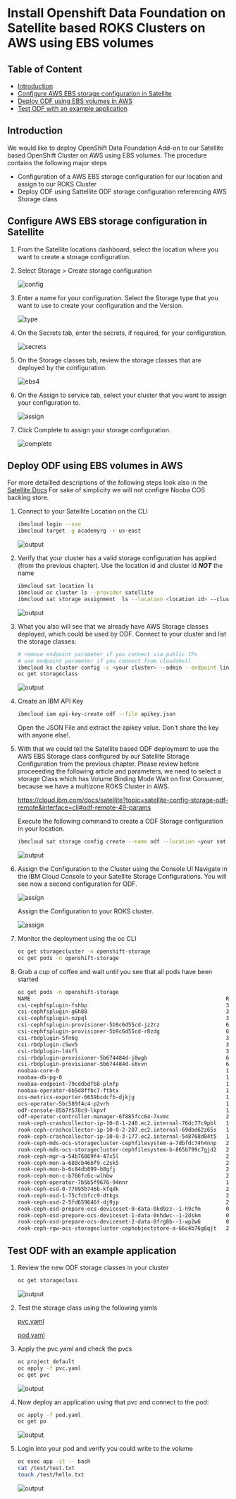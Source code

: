 # Install Openshift Data Foundation on Satellite based ROKS Clusters on AWS using EBS volumes

## Table of Content

* [Introduction](#introduction)
* [Configure AWS EBS storage configuration in Satellite](#configure-aws-ebs-storage-configuration-in-satellite)
* [Deploy ODF using EBS volumes in AWS](#deploy-odf-using-ebs-volumes-in-aws)
* [Test ODF with an example application](#test-odf-with-an-example-application)

## Introduction

We would like to deploy OpenShift Data Foundation Add-on to our Satellite based OpenShift Cluster on AWS using EBS volumes. The procedure contains the following major steps

* Configuration of a AWS EBS storage configuration for our location and assign to our ROKS Cluster
* Deploy ODF using Sattellite ODF storage configuration referencing AWS Storage class

## Configure AWS EBS storage configuration in Satellite

1. From the Satellite locations dashboard, select the location where you want to create a storage configuration.

2. Select Storage > Create storage configuration

    ![config](images/ebs1.png)

3. Enter a name for your configuration. Select the Storage type that you want to use to create your configuration and the Version.

    ![type](images/ebs2.png)  

4. On the Secrets tab, enter the secrets, if required, for your configuration.

    ![secrets](images/ebs3.png)  

5. On the Storage classes tab, review the storage classes that are deployed by the configuration.

    ![ebs4](images/ebs4.png)

6. On the Assign to service tab, select your cluster that you want to assign your configuration to.

    ![assign](images/ebs5.png)

7. Click Complete to assign your storage configuration.

    ![complete](images/ebs6.png)

## Deploy ODF using EBS volumes in AWS

For more detailled descriptions of the following steps look also in the [Satellite Docs](https://cloud.ibm.com/docs/satellite?topic=satellite-config-storage-odf-remote&interface=cli)
For sake of simplicity we will not configre Nooba COS backing store.

1. Connect to your Satellite Location on the CLI

    ```sh
    ibmcloud login --sso
    ibmcloud target -g academyrg -r us-east
    ```

    ![output](images/ibm-cloud-rg.png)

1. Verify that your cluster has a valid storage configuration has applied (from the previous chapter). Use the location id and cluster id ***NOT*** the name

    ```sh
    ibmcloud sat location ls
    ibmcloud oc cluster ls --provider satellite
    ibmcloud sat storage assignment  ls --location <location id> --cluster <cluster id>
    ```

    ![output](images/odf1.png)

1. What you also will see that we already have AWS Storage classes deployed, which could be used by ODF. Connect to your cluster and list the storage classes:

    ```sh
    # remove endpoint parameter if you connect via public IPs
    # use endpoint parameter if you connect from cloudshell
    ibmcloud ks cluster config -c <your cluster> --admin --endpoint link
    oc get storageclass
    ```

    ![output](images/odf2.png)  

1. Create an IBM API Key

    ```sh
    ibmcloud iam api-key-create odf --file apikey.json
    ```

    Open the JSON File and extract the apikey value. Don't share the key with anyone else!.

1. With that we could tell the Satellite based ODF deployment to use the AWS EBS Storage class configured by our Satellite Storage Configuration from the previous chapter. Please review before proceeeding the following article and parameters, we need to select a storage Class which has Volume Binding Mode Wait on first Consumer, because we have a multizone ROKS Cluster in AWS.

    <https://cloud.ibm.com/docs/satellite?topic=satellite-config-storage-odf-remote&interface=cli#odf-remote-49-params>

    Execute the following command to create a ODF Storage configuration in your location.

    ```sh
    ibmcloud sat storage config create --name odf --location <your sat location id> --template-name odf-remote --template-version 4.9 -p "osd-storage-class=sat-aws-block-gold-metro" -p "osd-size=100Gi" -p "num-of-osd=1" -p "iam-api-key=<Your API Key>"
    ```

    ![output](images/odf3.png)

1. Assign the Configuration to the Cluster using the Console UI
Navigate in the IBM Cloud Console to your Satellite Storage Configurations. You will see now a second configuration for ODF.

    ![assign](images/odf4.png)

    Assign the Configuration to your ROKS cluster.

    ![assign](images/odf5.png)

1. Monitor the deployment using the oc CLI

    ```sh
    oc get storagecluster -n openshift-storage
    oc get pods -n openshift-storage
    ```

1. Grab a cup of coffee and wait until you see that all pods have been started

    ```sh
    oc get pods -n openshift-storage
    NAME                                                              READY   STATUS      RESTARTS   AGE
    csi-cephfsplugin-fshbp                                            3/3     Running     0          8m3s
    csi-cephfsplugin-g6h88                                            3/3     Running     0          8m3s
    csi-cephfsplugin-nzpql                                            3/3     Running     0          8m3s
    csi-cephfsplugin-provisioner-5b9c6d55cd-jz2rz                     6/6     Running     0          8m2s
    csi-cephfsplugin-provisioner-5b9c6d55cd-r8zdg                     6/6     Running     0          8m2s
    csi-rbdplugin-5fn6g                                               3/3     Running     0          8m4s
    csi-rbdplugin-c5wv5                                               3/3     Running     0          8m4s
    csi-rbdplugin-l4sfl                                               3/3     Running     0          8m4s
    csi-rbdplugin-provisioner-5b674484d-j8wgb                         6/6     Running     0          8m4s
    csi-rbdplugin-provisioner-5b674484d-s6vvn                         6/6     Running     0          8m4s
    noobaa-core-0                                                     1/1     Running     0          2m13s
    noobaa-db-pg-0                                                    1/1     Running     0          2m13s
    noobaa-endpoint-79cddbdfb8-plnfp                                  1/1     Running     0          57s
    noobaa-operator-6b5d8ffbc7-ftbtx                                  1/1     Running     0          8m49s
    ocs-metrics-exporter-6659bcdcfb-djkjg                             1/1     Running     0          8m39s
    ocs-operator-5bc589f4c4-p2vrh                                     1/1     Running     0          8m40s
    odf-console-85b7f578c9-lkpvf                                      1/1     Running     0          8m39s
    odf-operator-controller-manager-6f885fcc64-7xvmc                  2/2     Running     0          8m39s
    rook-ceph-crashcollector-ip-10-0-1-240.ec2.internal-76dc77c9pbl   1/1     Running     0          3m32s
    rook-ceph-crashcollector-ip-10-0-2-207.ec2.internal-69dbd62z65s   1/1     Running     0          3m33s
    rook-ceph-crashcollector-ip-10-0-3-177.ec2.internal-548768d84t5   1/1     Running     0          3m40s
    rook-ceph-mds-ocs-storagecluster-cephfilesystem-a-7dbfdc74h4nnp   2/2     Running     0          2m53s
    rook-ceph-mds-ocs-storagecluster-cephfilesystem-b-865b799c7gjd2   2/2     Running     0          2m52s
    rook-ceph-mgr-a-54b76869f4-47x5l                                  2/2     Running     0          3m40s
    rook-ceph-mon-a-688cb46bf9-c2sk5                                  2/2     Running     0          6m52s
    rook-ceph-mon-b-6c84db899-b8gfj                                   2/2     Running     0          4m18s
    rook-ceph-mon-c-b766fc6c-wlhbw                                    2/2     Running     0          4m1s
    rook-ceph-operator-7b5b5f9676-94nnr                               1/1     Running     0          8m39s
    rook-ceph-osd-0-77895b746b-kfqdk                                  2/2     Running     0          3m23s
    rook-ceph-osd-1-75cfcbfcc9-dtkgs                                  2/2     Running     0          3m23s
    rook-ceph-osd-2-5fd659646f-dj9jp                                  2/2     Running     0          3m15s
    rook-ceph-osd-prepare-ocs-deviceset-0-data-0kd9zz--1-h9cfm        0/1     Completed   0          3m37s
    rook-ceph-osd-prepare-ocs-deviceset-1-data-0nhdwc--1-2dskm        0/1     Completed   0          3m37s
    rook-ceph-osd-prepare-ocs-deviceset-2-data-0frg8b--1-wp2w6        0/1     Completed   0          3m36s
    rook-ceph-rgw-ocs-storagecluster-cephobjectstore-a-66c4b76g6qjt   2/2     Running     0          2m51s
    ```

## Test ODF with an example application

1. Review the new ODF storage classes in your cluster

    ```sh
    oc get storageclass
    ````

    ![output](images/odf6.png)

1. Test the storage class using the following yamls

    [pvc.yaml](pvc.yaml)

    [pod.yaml](aws/pod.yaml)

1. Apply the pvc.yaml and check the pvcs

    ```sh
    oc project default
    oc apply -f pvc.yaml
    oc get pvc
    ```

    ![output](images/odf7.png)  

1. Now deploy an application using that pvc and connect to the pod:

    ```sh
    oc apply -f pod.yaml
    oc get po
    ````

    ![output](images/odf8.png)

1. Login into your pod and verify you could write to the volume

    ```sh
    oc exec app -it -- bash
    cat /test/test.txt
    touch /test/hello.txt
    ```

    ![output](images/odf9.png)
